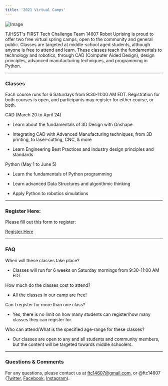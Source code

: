 ```yaml
---
title: '2021 Virtual Camps'
---
```


![Image](https://drive.google.com/uc?id=1wacZzh6Y8NJgH25lqtgEc0MMilGeuOis)

TJHSST's FIRST Tech Challenge Team 14607 Robot Uprising is proud to offer two free virtual spring camps, open to the community and general public. Classes are targeted at middle-school aged students, although anyone is free to attend and learn. These classes teach the fundamentals to technology and robotics, through CAD (Computer Aided Design), design principles, advanced manufacturing techniques, and programming in Python.

____________

### Classes

Each course runs for 6 Saturdays from 9:30-11:00 AM EDT. Registration for both courses is open, and participants may register for either course, or both.

CAD (March 20 to April 24)

- Learn about the fundamentals of 3D Design with Onshape

- Integrating CAD with Advanced Manufacturing techniques, from 3D printing, to laser-cutting, CNC, & more

- Learn Engineering Best Practices and industry design principles and standards



Python (May 1 to June 5)

- Learn the fundamentals of Python programming

- Learn advanced Data Structures and algorithmic thinking

- Apply Python to robotics simulations
____________

### Register Here: 

Please fill out this form to register:

[Register Here](https://forms.gle/mv1KPMYqo1TC4NxA6) 
____________

### FAQ

When will these classes take place?

- Classes will run for 6 weeks on Saturday mornings from 9:30-11:00 AM EDT

How much do the classes cost to attend?

- All the classes in our camp are free!

Can I register for more than one class?

- Yes, there is no limit on how many students can register/how many classes they can register for. 

Who can attend/What is the specified age-range for these classes?

- Our classes are open to any and all students and community members, but the content will be targeted towards middle schoolers. 

____________

### Questions & Comments

For any questions, please contact us at ftc14607@gmail.com, or @ftc14607 ([Twitter](https://twitter.com/ftc14607), [Facebook](https://facebook.com/ftc14607), [Instagram](https://instagram.com/ftc14607)). 

